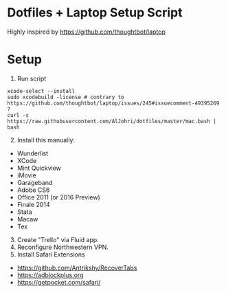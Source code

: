 # Dotfiles + Laptop Setup Script

Highly inspired by https://github.com/thoughtbot/laptop

# Setup
1. Run script
  ```
  xcode-select --install
  sudo xcodebuild -license # contrary to https://github.com/thoughtbot/laptop/issues/245#issuecomment-49395269 ?
  curl -s https://raw.githubusercontent.com/AlJohri/dotfiles/master/mac.bash | bash
  ```
2. Install this manually:
  - Wunderlist
  - XCode
  - Mint Quickview
  - iMovie
  - Garageband
  - Adobe CS6
  - Office 2011 (or 2016 Preview)
  - Finale 2014
  - Stata
  - Macaw
  - Tex
3. Create "Trello" via Fluid app.
4. Reconfigure Northwestern VPN.
5. Install Safari Extensions
  - https://github.com/Antrikshy/RecoverTabs
  - https://adblockplus.org
  - https://getpocket.com/safari/
